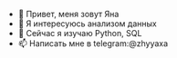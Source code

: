 - 👋 Привет, меня зовут Яна 
- 👀 Я интересуюсь анализом данных 
- 🌱 Сейчас я изучаю Python, SQL
- 📫 Написать мне в telegram:@zhyyaxa
